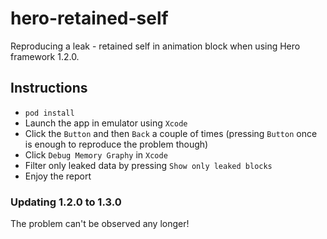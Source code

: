 # hero-retained-self

Reproducing a leak - retained self in animation block when using Hero framework 1.2.0.

## Instructions

- `pod install`
- Launch the app in emulator using `Xcode`
- Click the `Button` and then `Back` a couple of times (pressing `Button` once is enough to reproduce the problem though)
- Click `Debug Memory Graphy` in `Xcode`
- Filter only leaked data by pressing `Show only leaked blocks`
- Enjoy the report

### Updating 1.2.0 to 1.3.0

The problem can't be observed any longer!